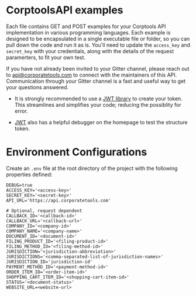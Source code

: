 # CorptoolsAPI examples
Each file contains GET and POST examples for your Corptools API implementation in various programming languages. Each example is designed to be encapsulated in a single executable file or folder, so you can pull down the code and run it as is. You'll need to update the `access_key` and `secret_key` with your credentials, along with the details of the request paramerters, to fit your own test. 

If you have not already been invited to your Gitter channel, please reach out to api@corporatetools.com to connect with the maintainers of this API. Communication through your Gitter channel is a fast and useful way to get your questions answered. 


* It is strongly recommended to use a [JWT library](https://jwt.io/) to create your token. This streamlines and simplifies your code; reducing the possiblity for error. 

* [JWT](https://jwt.io/) also has a helpful debugger on the homepage to test the structure token.  

# Environment Configurations
Create an `.env` file at the root directory of the project with the following properties defined:

```
DEBUG=true
ACCESS_KEY='<access-key>'
SECRET_KEY='<secret-key>'
API_URL='https://api.corporatetools.com'

# Optional, request dependent
CALLBACK_ID='<callback-id>'
CALLBACK_URL='<callback-url>'
COMPANY_ID='<company-id>'
COMPANY_NAME='<company-name>'
DOCUMENT_ID='<document-id>'
FILING_PRODUCT_ID='<filing-product-id>'
FILING_METHOD_ID='<filing-method-id>'
JURISDICTION='<jurisdiction-abbreviation>'
JURISDICTIONS='<comma-separated-list-of-jurisdiction-names>'
JURISDICTION_ID='jurisdiction-id'
PAYMENT_METHOD_ID='<payment-method-id>'
ORDER_ITEM_ID='<order-item-id>'
SHOPPING_CART_ITEM_ID='<shopping-cart-item-id>'
STATUS='<document-status>'
WEBSITE_URL=<website-url>
```
